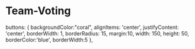 # Team-Voting
 buttons: {
    backgroundColor:"coral",
    alignItems: 'center',
    justifyContent: 'center',
    borderWidth: 1,
    borderRadius: 15,
    margin:10,
    width: 150,
    height: 50,
    borderColor:'blue',
    borderWidth:5
  },
